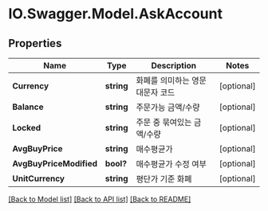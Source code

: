 # IO.Swagger.Model.AskAccount
## Properties

Name | Type | Description | Notes
------------ | ------------- | ------------- | -------------
**Currency** | **string** | 화폐를 의미하는 영문 대문자 코드 | [optional] 
**Balance** | **string** | 주문가능 금액/수량 | [optional] 
**Locked** | **string** | 주문 중 묶여있는 금액/수량 | [optional] 
**AvgBuyPrice** | **string** | 매수평균가 | [optional] 
**AvgBuyPriceModified** | **bool?** | 매수평균가 수정 여부 | [optional] 
**UnitCurrency** | **string** | 평단가 기준 화폐 | [optional] 

[[Back to Model list]](../README.md#documentation-for-models) [[Back to API list]](../README.md#documentation-for-api-endpoints) [[Back to README]](../README.md)

